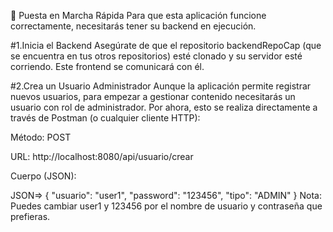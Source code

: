 🚀 Puesta en Marcha Rápida
Para que esta aplicación funcione correctamente, necesitarás tener su backend en ejecución.

#1.Inicia el Backend
Asegúrate de que el repositorio backendRepoCap (que se encuentra en tus otros repositorios) esté clonado y su servidor esté corriendo. Este frontend se comunicará con él.

#2.Crea un Usuario Administrador
Aunque la aplicación permite registrar nuevos usuarios, para empezar a gestionar contenido necesitarás un usuario con rol de administrador. Por ahora, esto se realiza directamente a través de Postman (o cualquier cliente HTTP):

Método: POST

URL: http://localhost:8080/api/usuario/crear

Cuerpo (JSON):

JSON=>
{
  "usuario": "user1",
  "password": "123456",
  "tipo": "ADMIN"
}
Nota: Puedes cambiar user1 y 123456 por el nombre de usuario y contraseña que prefieras.

